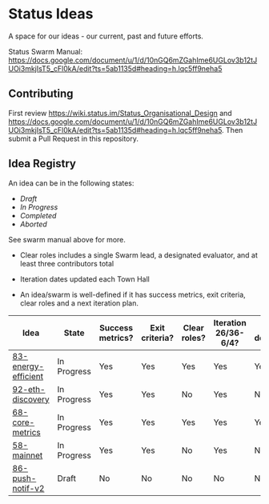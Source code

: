 # Status Ideas

A space for our ideas - our current, past and future efforts.

Status Swarm Manual: https://docs.google.com/document/u/1/d/10nGQ6mZGahIme6UGLov3b12tJUOi3mkjIsT5_cFl0kA/edit?ts=5ab1135d#heading=h.lqc5ff9neha5

## Contributing

First review https://wiki.status.im/Status_Organisational_Design and
https://docs.google.com/document/u/1/d/10nGQ6mZGahIme6UGLov3b12tJUOi3mkjIsT5_cFl0kA/edit?ts=5ab1135d#heading=h.lqc5ff9neha5.
Then submit a Pull Request in this repository.

## Idea Registry

An idea can be in the following states:

- *Draft*
- *In Progress*
- *Completed*
- *Aborted*

See swarm manual above for more.

- Clear roles includes a single Swarm lead, a designated evaluator, and at least three contributors total

- Iteration dates updated each Town Hall

- An idea/swarm is well-defined if it has success metrics, exit criteria, clear roles and a next iteration plan.

| Idea                                                                | State       | Success metrics? | Exit criteria? | Clear roles? | Iteration 26/36-6/4?  | Well-defined? |
|---------------------------------------------------------------------|-------------|------------------|----------------|--------------|-----------------------|---------------|
| [83-energy-efficient](https://github.com/status-im/ideas/issues/83) | In Progress | Yes              | Yes            | Yes          | Yes                   | Yes           |
| [92-eth-discovery](https://github.com/status-im/ideas/issues/92)    | In Progress | Yes              | Yes            | No           | Yes                   | No            |
| [68-core-metrics](https://github.com/status-im/ideas/issues/68)     | In Progress | Yes              | Yes            | Yes          | Yes                   | Yes           |
| [58-mainnet](https://github.com/status-im/ideas/issues/58])         | In Progress | Yes              | Yes            | No           | Yes                   | No            |
| [86-push-notif-v2](https://github.com/status-im/ideas/issues/86)    | Draft       | No               | No             | No           | No                    | No            |
